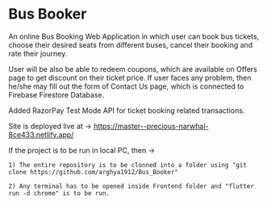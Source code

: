 # Bus Booker
An online Bus Booking Web Application in which user can book bus tickets, choose their desired seats from different buses, cancel their booking and rate their journey.

User will be also be able to redeem coupons, which are available on Offers page to get discount on their ticket price. If user faces any problem, then he/she may fill
out the form of Contact Us page, which is connected to Firebase Firestore Database.

Added RazorPay Test Mode API for ticket booking related transactions.

Site is deployed live at -> https://master--precious-narwhal-8ce433.netlify.app/


If the project is to be run in local PC, then ->
    
    1) The entire repository is to be clonned into a folder using "git clone https://github.com/arghya1912/Bus_Booker"
    
    2) Any terminal has to be opened inside Frontend folder and "flutter run -d chrome" is to be run.
